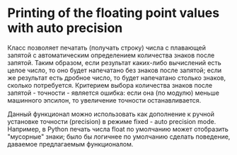 # Printing of the floating point values with auto precision

Класс  позволяет печатать (получать строку) числа с плавающей запятой с автоматическим определением количества знаков после запятой. Таким образом, если результат каких-либо вычислений есть целое число, то оно будет напечатано без знаков после запятой; если же результат есть дробное число, то будет напечатано столько знаков, сколько потребуется. Критерием выбора количества знаков после запятой - точности - является ошибка: если она (по модулю) меньше машинного эпсилон, то увеличение точности останавливается.

Данный функционал можно использовать как дополнение к ручной установке точности (precision) в режиме fixed - auto precision mode. Например, в Python печать числа float по умолчанию может отобразить "мусорные" знаки; было бы логичнее по умолчанию сделать поведение, даваемое предлагаемым функционалом.